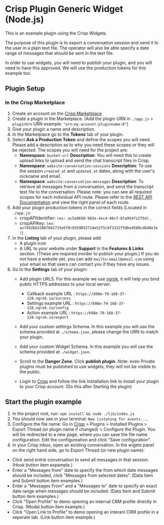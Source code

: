 # Crisp Plugin Generic Widget (Node.js)

This is an example plugin using the Crisp Widgets. 

The purpose of this plugin is to export a conversation session and send it to the user in a plain text file. The operator will also be able specify a date range of messages that should be sent in the text file. 

In order to use widgets, you will need to publish your plugin, and you will need to have this approved. We will use the production tokens for this example too.

## Plugin Setup

### In the Crisp Marketplace

1. Create an account on the [Crisp Marketplace](https://marketplace.crisp.chat)
2. Create a plugin in the Marketplace. (Add the plugin URN in `./app.js` > `pluginUrn` URN example: `"urn:my.account:pluginname:0"`)
3. Give your plugin a name and description.
4. In the Marketplace go to the **Tokens** tab of your plugin.
5. Select **Ask a Production Token** and define the scopes you will need. Please add a description as to why you need these scopes or they will be rejected. The scopes you will need for the project are:
    * **Namespace**: `bucket:url`                     **Description**: You will need this to create upload links to upload and send the chat transcript files in Crisp.
    * **Namespace**: `website:conversation:sessions`  **Description**: To use the session `created_at` and `updated_at` dates, along with the user's nickname and email.
    * **Namespace**: `website:conversation:messages`  **Description**: To retrieve all messages from a conversation, and send the transcript text file to the conversation. 
  Please note: you can see all required scopes for each individual API route. Please refer to the [REST API Documentation](https://docs.crisp.chat/references/rest-api/v1/) and view the right panel of each route.
6. Add your plugin production tokens in the correct fields (Located in `./app.js`: 
     * crispAPIIdentifier: `(ex: ac5a9650-903e-4xc4-90cf-87a954fz275d)` ,
      * crispAPIKey: `(ex: az7492b632087682715e5f8r0359052714e52f5cbf3152f58be4580cdb40e3e)`)
7. In the **Listing** tab of your plugin, please add:
     * A plugin icon
     * A URL to your website under **Support** in the **Features & Links** section. (These are required inorder to publish your plugin.)
  If you do not have a website yet, you can add `mailto:email@email.com` using your email so that users can contact you if they have any issues.
8. Go to the **Settings** tab of your plugin:
    * Add plugin URLS. For this example we use [ngrok](https://ngrok.com), it will help you bind public HTTPS addresses to your local server.
      * Callback example URL : `https://698e-79-168-37-128.ngrok.io/success`
      * Settings example URL : `https://698e-79-168-37-128.ngrok.io/config`
      * Action example URL   : `https://698e-79-168-37-128.ngrok.io/export`

    * Add your custom settings Schema. In this example you will use the schema provided at `./schema.json`, please change the URN to match your plugin. 
    * Add your custom Widget Schema. In this example you will use the schema provided at `./widget.json`.

    * Scroll to the **Danger Zone**. Click **publish plugin**. Note: even Private plugins must be published to use widgets, they will not be visible to the public.
    * Login to [Crisp](https://app.crisp.chat) and follow the link Installation link to install your plugin to your Crisp account. (Do this after Starting the plugin)

## Start the plugin example

1. In the project root, run: `npm install && node ./lib/index.js`
2. You should now see in your terminal: `Now listening for events...`. 
3. Configure the file name: Go in [Crisp](https://app.crisp.chat) > Plugins > Installed Plugins > Export Thread (or plugin name if changed) > Configure the Plugin. You will be redirected to a new page, where you can save the file name configuration. Edit the configureation and click "Save configuration".
3. In your Crisp inbox, open an existing conversation. In the wigets panel on the right hand side, go to Export Thread (or new plugin name):
  * Click send entrie conversation to send all messages in that session. (Hook button item expample.)
  * Enter a "Messages from" date to specify the from which date messages should be included, click "Messages from selected dates". (Data Item and Submit button item examples.)
  * Enter a "Messages From" and a "Messages to" date to specify an exact date range when messages should be included. (Data Item and Submit button item examples.)
  * Click "Open Profile" to demo opening an internal CRM profile directly in Crisp. (Modal button item example.)
  * Click "Open Link to Profile" to demo opening an interanl CRM profile in a seperate tab. (Link button item example.)

